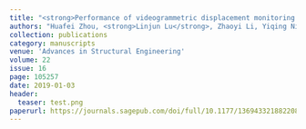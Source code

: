 ```yaml
---
title: "<strong>Performance of videogrammetric displacement monitoring technique under varying ambient temperature</strong>"
authors: "Huafei Zhou, <strong>Linjun Lu</strong>, Zhaoyi Li, Yiqing Ni"
collection: publications
category: manuscripts
venue: 'Advances in Structural Engineering'
volume: 22
issue: 16
page: 105257
date: 2019-01-03
header:
  teaser: test.png
paperurl: https://journals.sagepub.com/doi/full/10.1177/1369433218822089
---
```

